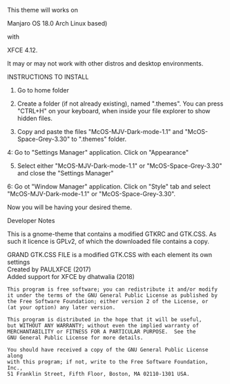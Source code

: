 ﻿

This theme will works on 

Manjaro OS 18.0 
Arch Linux based) 

with 

XFCE 4.12. 

It may or may not work with other distros and desktop environments.

















INSTRUCTIONS TO INSTALL

1. Go to home folder

2. Create a folder (if not already existing), named ".themes".
You can press "CTRL+H" on your keyboard, when inside your file explorer to show hidden files.

3. Copy and paste the files "McOS-MJV-Dark-mode-1.1" and "McOS-Space-Grey-3.30" to ".themes" folder.

4: Go to "Settings Manager" application. Click on "Appearance"

5. Select either "McOS-MJV-Dark-mode-1.1" or "McOS-Space-Grey-3.30" and close the "Settings Manager"

6: Go ot "Window Manager" application. Click on  "Style" tab and select "McOS-MJV-Dark-mode-1.1" or "McOS-Space-Grey-3.30".

Now you will be having your desired theme.


Developer Notes


This is a gnome-theme that contains a modified GTKRC and GTK.CSS.  As such it licence is GPLv2, of which the downloaded file contains a copy.

 GRAND GTK.CSS FILE is a modified GTK.CSS with each element its own settings  
 Created by PAULXFCE (2017)  
 Added support for XFCE by dhatwalia (2018)                            

    This program is free software; you can redistribute it and/or modify
    it under the terms of the GNU General Public License as published by
    the Free Software Foundation; either version 2 of the License, or
    (at your option) any later version.

    This program is distributed in the hope that it will be useful,
    but WITHOUT ANY WARRANTY; without even the implied warranty of
    MERCHANTABILITY or FITNESS FOR A PARTICULAR PURPOSE.  See the
    GNU General Public License for more details.

    You should have received a copy of the GNU General Public License along
    with this program; if not, write to the Free Software Foundation, Inc.,
    51 Franklin Street, Fifth Floor, Boston, MA 02110-1301 USA.
